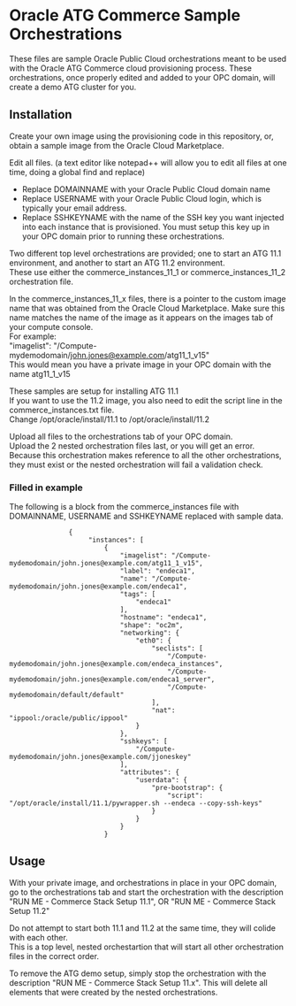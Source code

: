 # Oracle ATG Commerce Sample Orchestrations

These files are sample Oracle Public Cloud orchestrations meant to be used with the Oracle ATG Commerce cloud provisioning process.
These orchestrations, once properly edited and added to your OPC domain, will create a demo ATG cluster for you.

## Installation

Create your own image using the provisioning code in this repository, or, obtain a sample image from the Oracle Cloud Marketplace.

Edit all files. (a text editor like notepad++ will allow you to edit all files at one time, doing a global find and replace)
* Replace DOMAINNAME with your Oracle Public Cloud domain name
* Replace USERNAME with your Oracle Public Cloud login, which is typically your email address.
* Replace SSHKEYNAME with the name of the SSH key you want injected into each instance that is provisioned. You must setup this key up in your OPC domain prior to running these orchestrations.

Two different top level orchestrations are provided; one to start an ATG 11.1 environment, and another to start an ATG 11.2 environment.  
These use either the commerce_instances_11_1 or commerce_instances_11_2 orchestration file.  

In the commerce_instances_11_x files, there is a pointer to the custom image name that was obtained from the Oracle Cloud Marketplace. Make sure this name matches the name of the image as it appears on the images tab of your compute console.  
For example:  
"imagelist": "/Compute-mydemodomain/john.jones@example.com/atg11_1_v15"  
This would mean you have a private image in your OPC domain with the name atg11_1_v15  


These samples are setup for installing ATG 11.1  
If you want to use the 11.2 image, you also need to edit the script line in the commerce_instances.txt file.  
Change /opt/oracle/install/11.1 to /opt/oracle/install/11.2

Upload all files to the orchestrations tab of your OPC domain.  
Upload the 2 nested orchestration files last, or you will get an error. Because this orchestration makes reference to all the other orchestrations, they must exist or the nested orchestration will fail a validation check.  



### Filled in example
The following is a block from the commerce_instances file with DOMAINNAME, USERNAME and SSHKEYNAME replaced with sample data.
```
               {
                    "instances": [
                        {
                            "imagelist": "/Compute-mydemodomain/john.jones@example.com/atg11_1_v15",
                            "label": "endeca1",
                            "name": "/Compute-mydemodomain/john.jones@example.com/endeca1",
                            "tags": [
                                "endeca1"
                            ],
                            "hostname": "endeca1",
                            "shape": "oc2m",
                            "networking": {
                                "eth0": {
                                    "seclists": [
                                        "/Compute-mydemodomain/john.jones@example.com/endeca_instances",
                                        "/Compute-mydemodomain/john.jones@example.com/endeca1_server",
                                        "/Compute-mydemodomain/default/default"
                                    ],
                                    "nat": "ippool:/oracle/public/ippool"
                                }
                            },
                            "sshkeys": [
                                "/Compute-mydemodomain/john.jones@example.com/jjoneskey"
                            ],
                            "attributes": {
                                "userdata": {
                                    "pre-bootstrap": {
                                        "script": "/opt/oracle/install/11.1/pywrapper.sh --endeca --copy-ssh-keys"
                                    }
                                }
                            }
                        }
```

## Usage
With your private image, and orchestrations in place in your OPC domain, go to the orchestrations tab and start the orchestration with the description "RUN ME - Commerce Stack Setup 11.1", OR "RUN ME - Commerce Stack Setup 11.2" 

Do not attempt to start both 11.1 and 11.2 at the same time, they will colide with each other.  
This is a top level, nested orchestartion that will start all other orchestration files in the correct order.

To remove the ATG demo setup, simply stop the orchestration with the description "RUN ME - Commerce Stack Setup 11.x". This will delete all elements that were created by the nested orchestrations.
